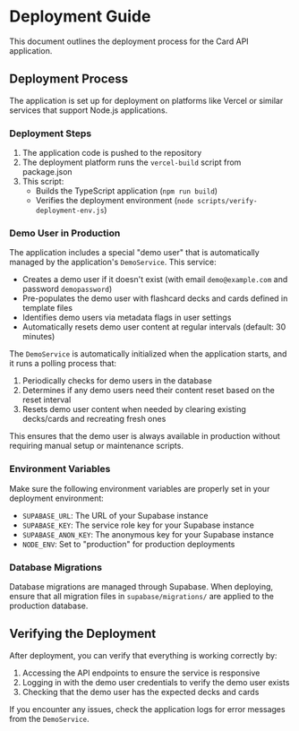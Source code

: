 # Deployment Guide

This document outlines the deployment process for the Card API application.

## Deployment Process

The application is set up for deployment on platforms like Vercel or similar services that support Node.js applications.

### Deployment Steps

1. The application code is pushed to the repository
2. The deployment platform runs the `vercel-build` script from package.json
3. This script:
   - Builds the TypeScript application (`npm run build`)
   - Verifies the deployment environment (`node scripts/verify-deployment-env.js`)

### Demo User in Production

The application includes a special "demo user" that is automatically managed by the application's `DemoService`. This service:

- Creates a demo user if it doesn't exist (with email `demo@example.com` and password `demopassword`)
- Pre-populates the demo user with flashcard decks and cards defined in template files
- Identifies demo users via metadata flags in user settings
- Automatically resets demo user content at regular intervals (default: 30 minutes)

The `DemoService` is automatically initialized when the application starts, and it runs a polling process that:

1. Periodically checks for demo users in the database
2. Determines if any demo users need their content reset based on the reset interval
3. Resets demo user content when needed by clearing existing decks/cards and recreating fresh ones

This ensures that the demo user is always available in production without requiring manual setup or maintenance scripts.

### Environment Variables

Make sure the following environment variables are properly set in your deployment environment:

- `SUPABASE_URL`: The URL of your Supabase instance
- `SUPABASE_KEY`: The service role key for your Supabase instance
- `SUPABASE_ANON_KEY`: The anonymous key for your Supabase instance
- `NODE_ENV`: Set to "production" for production deployments

### Database Migrations

Database migrations are managed through Supabase. When deploying, ensure that all migration files in `supabase/migrations/` are applied to the production database.

## Verifying the Deployment

After deployment, you can verify that everything is working correctly by:

1. Accessing the API endpoints to ensure the service is responsive
2. Logging in with the demo user credentials to verify the demo user exists
3. Checking that the demo user has the expected decks and cards

If you encounter any issues, check the application logs for error messages from the `DemoService`. 